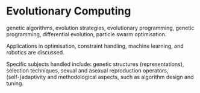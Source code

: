 # Evolutionary Computing
 
genetic algorithms, evolution strategies, evolutionary programming, genetic programming, differential evolution, particle swarm optimisation. 

Applications in optimisation, constraint handling, machine learning, and robotics are discussed. 

Specific subjects handled include: genetic structures (representations), selection techniques, sexual and asexual reproduction operators, (self-)adaptivity and methodological aspects, such as algorithm design and tuning.
